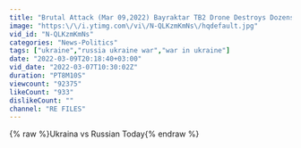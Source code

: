 ```yaml
---
title: "Brutal Attack (Mar 09,2022) Bayraktar TB2 Drone Destroys Dozens Russian Tank Near Ukraine Capital"
image: "https:\/\/i.ytimg.com\/vi\/N-QLKzmKmNs\/hqdefault.jpg"
vid_id: "N-QLKzmKmNs"
categories: "News-Politics"
tags: ["ukraine","russia ukraine war","war in ukraine"]
date: "2022-03-09T20:18:40+03:00"
vid_date: "2022-03-07T10:30:02Z"
duration: "PT8M10S"
viewcount: "92375"
likeCount: "933"
dislikeCount: ""
channel: "RE FILES"
---
```

{% raw %}Ukraina vs Russian Today{% endraw %}
